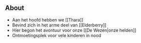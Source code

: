## About
- Aan het hoofd hebben we [[Thara]]
- Bevind zich in het arme deel van [[Elderberry]]
- Hier begon het avontuur voor onze [[De Wezen|onze helden]]
- Ontmoetingsplek voor vele kinderen in nood